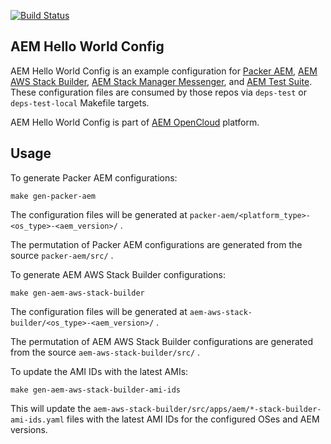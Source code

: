 [![Build Status](https://img.shields.io/travis/shinesolutions/aem-helloworld-config.svg)](http://travis-ci.org/shinesolutions/aem-helloworld-config)

AEM Hello World Config
----------------------

AEM Hello World Config is an example configuration for [Packer AEM](https://github.com/shinesolutions/packer-aem), [AEM AWS Stack Builder](https://github.com/shinesolutions/aem-aws-stack-builder), [AEM Stack Manager Messenger](https://github.com/shinesolutions/aem-stack-manager-messenger), and [AEM Test Suite](https://github.com/shinesolutions/aem-test-suite). These configuration files are consumed by those repos via `deps-test` or `deps-test-local` Makefile targets.

AEM Hello World Config is part of [AEM OpenCloud](https://aemopencloud.io) platform.

Usage
-----

To generate Packer AEM configurations:

    make gen-packer-aem

The configuration files will be generated at `packer-aem/<platform_type>-<os_type>-<aem_version>/` .

The permutation of Packer AEM configurations are generated from the source `packer-aem/src/` .

To generate AEM AWS Stack Builder configurations:

    make gen-aem-aws-stack-builder

The configuration files will be generated at `aem-aws-stack-builder/<os_type>-<aem_version>/` .

The permutation of AEM AWS Stack Builder configurations are generated from the source `aem-aws-stack-builder/src/` .

To update the AMI IDs with the latest AMIs:

    make gen-aem-aws-stack-builder-ami-ids

This will update the `aem-aws-stack-builder/src/apps/aem/*-stack-builder-ami-ids.yaml` files with the latest AMI IDs for the configured OSes and AEM versions.
